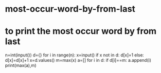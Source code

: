 # most-occur-word-by-from-last

# to print the most occur word by from last
n=int(input())
d={}
for i in range(n):
  x=input()
  if x not in d:
    d[x]=1 
  else:
    d[x]=d[x]+1 
x=d.values()
m=max(x)
a=[]
for i in d:
  if d[i]==m:
    a.append(i)
print(max(a),m)


